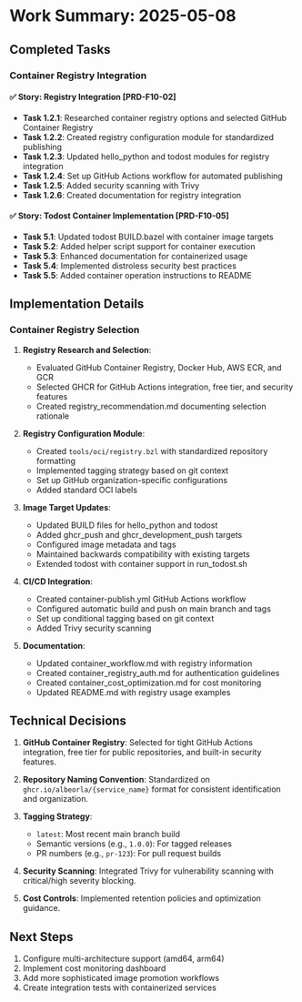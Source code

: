 # Work Summary: 2025-05-08

## Completed Tasks

### Container Registry Integration

#### ✅ Story: Registry Integration [PRD-F10-02]
- **Task 1.2.1**: Researched container registry options and selected GitHub Container Registry
- **Task 1.2.2**: Created registry configuration module for standardized publishing
- **Task 1.2.3**: Updated hello_python and todost modules for registry integration
- **Task 1.2.4**: Set up GitHub Actions workflow for automated publishing
- **Task 1.2.5**: Added security scanning with Trivy
- **Task 1.2.6**: Created documentation for registry integration

#### ✅ Story: Todost Container Implementation [PRD-F10-05]
- **Task 5.1**: Updated todost BUILD.bazel with container image targets
- **Task 5.2**: Added helper script support for container execution
- **Task 5.3**: Enhanced documentation for containerized usage
- **Task 5.4**: Implemented distroless security best practices
- **Task 5.5**: Added container operation instructions to README

## Implementation Details

### Container Registry Selection

1. **Registry Research and Selection**:
   - Evaluated GitHub Container Registry, Docker Hub, AWS ECR, and GCR
   - Selected GHCR for GitHub Actions integration, free tier, and security features
   - Created registry_recommendation.md documenting selection rationale

2. **Registry Configuration Module**:
   - Created `tools/oci/registry.bzl` with standardized repository formatting
   - Implemented tagging strategy based on git context
   - Set up GitHub organization-specific configurations
   - Added standard OCI labels

3. **Image Target Updates**:
   - Updated BUILD files for hello_python and todost
   - Added ghcr_push and ghcr_development_push targets
   - Configured image metadata and tags
   - Maintained backwards compatibility with existing targets
   - Extended todost with container support in run_todost.sh

4. **CI/CD Integration**:
   - Created container-publish.yml GitHub Actions workflow
   - Configured automatic build and push on main branch and tags
   - Set up conditional tagging based on git context
   - Added Trivy security scanning

5. **Documentation**:
   - Updated container_workflow.md with registry information
   - Created container_registry_auth.md for authentication guidelines
   - Created container_cost_optimization.md for cost monitoring
   - Updated README.md with registry usage examples

## Technical Decisions

1. **GitHub Container Registry**: Selected for tight GitHub Actions integration, free tier for public repositories, and built-in security features.

2. **Repository Naming Convention**: Standardized on `ghcr.io/albeorla/{service_name}` format for consistent identification and organization.

3. **Tagging Strategy**:
   - `latest`: Most recent main branch build
   - Semantic versions (e.g., `1.0.0`): For tagged releases
   - PR numbers (e.g., `pr-123`): For pull request builds

4. **Security Scanning**: Integrated Trivy for vulnerability scanning with critical/high severity blocking.

5. **Cost Controls**: Implemented retention policies and optimization guidance.

## Next Steps

1. Configure multi-architecture support (amd64, arm64)
2. Implement cost monitoring dashboard
3. Add more sophisticated image promotion workflows
4. Create integration tests with containerized services
